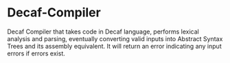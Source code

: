 # Decaf-Compiler

Decaf Compiler that takes code in Decaf language, performs lexical analysis and parsing, eventually converting valid inputs into Abstract Syntax Trees and its assembly equivalent. It will return an error indicating any input errors if errors exist.

